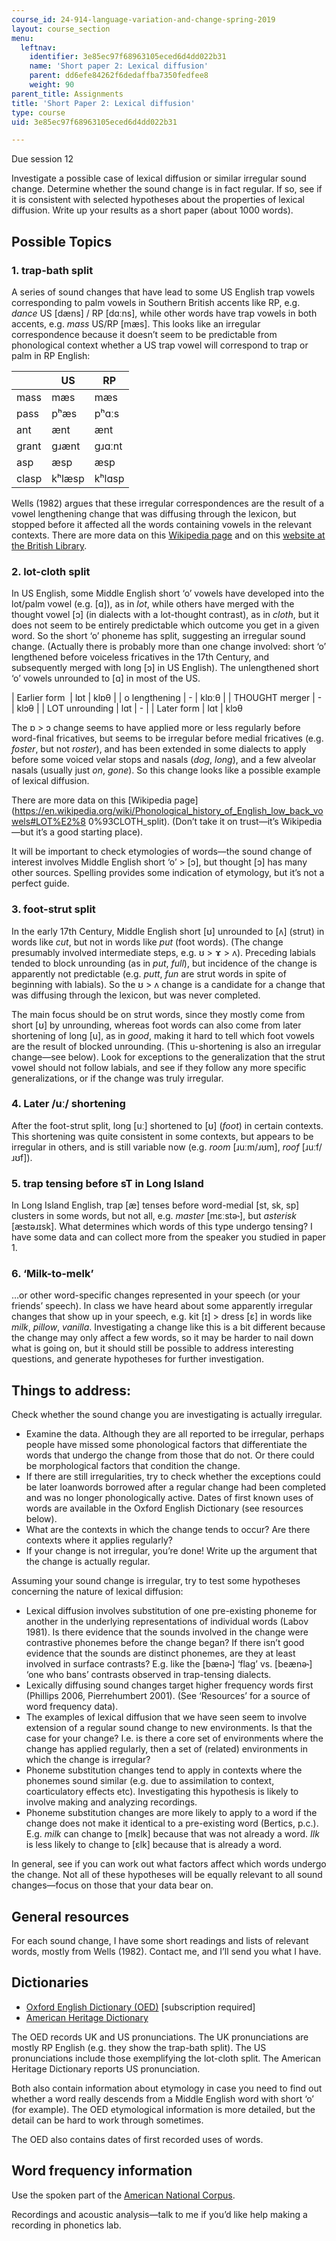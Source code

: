 ```yaml
---
course_id: 24-914-language-variation-and-change-spring-2019
layout: course_section
menu:
  leftnav:
    identifier: 3e85ec97f68963105eced6d4dd022b31
    name: 'Short paper 2: Lexical diffusion'
    parent: dd6efe84262f6dedaffba7350fedfee8
    weight: 90
parent_title: Assignments
title: 'Short Paper 2: Lexical diffusion'
type: course
uid: 3e85ec97f68963105eced6d4dd022b31

---
```


Due session 12

Investigate a possible case of lexical diffusion or similar irregular sound change. Determine whether the sound change is in fact regular. If so, see if it is consistent with selected hypotheses about the properties of lexical diffusion. Write up your results as a short paper (about 1000 words).

Possible Topics
---------------

### 1\. trap-bath split

A series of sound changes that have lead to some US English trap vowels corresponding to palm vowels in Southern British accents like RP, e.g. _dance_ US \[dæns\] / RP \[dɑːns\], while other words have trap vowels in both accents, e.g. _mass_ US/RP \[mæs\]. This looks like an irregular correspondence because it doesn’t seem to be predictable from phonological context whether a US trap vowel will correspond to trap or palm in RP English:

| &nbsp; | US | RP |
| --- | --- | --- |
| mass | mæs | mæs |
| pass | pʰæs | pʰɑːs |
| ant | ænt | ænt |
| grant | ɡɹænt | ɡɹɑːnt |
| asp | æsp | æsp |
| clasp | kʰlæsp | kʰlɑsp 

Wells (1982) argues that these irregular correspondences are the result of a vowel lengthening change that was diffusing through the lexicon, but stopped before it affected all the words containing vowels in the relevant contexts. There are more data on this [Wikipedia page](http://en.wikipedia.org/wiki/Phonological_history_of_English_short_A#Trap.E2.80.93bath_split_in_Received_Pronunciation) and on this [website at the British Library](http://www.bl.uk/learning/langlit/sounds/changingvoices/phonological-change/trap-bath-split/).

### 2\. lot-cloth split

In US English, some Middle English short ‘o’ vowels have developed into the lot/palm vowel (e.g. \[ɑ\]), as in _lot_, while others have merged with the thought vowel \[ɔ\] (in dialects with a lot-thought contrast), as in _cloth_, but it does not seem to be entirely predictable which outcome you get in a given word. So the short ‘o’ phoneme has split, suggesting an irregular sound change. (Actually there is probably more than one change involved: short ‘o’ lengthened before voiceless fricatives in the 17th Century, and subsequently merged with long \[ɔ\] in US English). The unlengthened short ‘o’ vowels unrounded to \[ɑ\] in most of the US.

| Earlier form  | lɒt | klɒθ |
| o lengthening | \- | klɒːθ |
| THOUGHT merger | \- | klɔθ |
| LOT unrounding | lɑt | \- |
| Later form | lɑt | klɔθ 

The ɒ > ɔ change seems to have applied more or less regularly before word-final fricatives, but seems to be irregular before medial fricatives (e.g. _foster_, but not _roster_), and has been extended in some dialects to apply before some voiced velar stops and nasals (_dog_, _long_), and a few alveolar nasals (usually just _on_, _gone_). So this change looks like a possible example of lexical diffusion.

There are more data on this [Wikipedia page](https://en.wikipedia.org/wiki/Phonological_history_of_English_low_back_vowels#LOT%E2%8 0%93CLOTH_split). (Don’t take it on trust—it’s Wikipedia—but it’s a good starting place).

It will be important to check etymologies of words—the sound change of interest involves Middle English short ‘o’ > \[ɔ\], but thought \[ɔ\] has many other sources. Spelling provides some indication of etymology, but it’s not a perfect guide.

### 3\. foot-strut split

In the early 17th Century, Middle English short \[ʊ\] unrounded to \[ʌ\] (strut) in words like _cut_, but not in words like _put_ (foot words). (The change presumably involved intermediate steps, e.g. ʊ > ɤ > ʌ). Preceding labials tended to block unrounding (as in _put_, _full_), but incidence of the change is apparently not predictable (e.g. _putt_, _fun_ are strut words in spite of beginning with labials). So the ʊ > ʌ change is a candidate for a change that was diffusing through the lexicon, but was never completed.

The main focus should be on strut words, since they mostly come from short \[ʊ\] by unrounding, whereas foot words can also come from later shortening of long \[u\], as in _good_, making it hard to tell which foot vowels are the result of blocked unrounding. (This u-shortening is also an irregular change—see below). Look for exceptions to the generalization that the strut vowel should not follow labials, and see if they follow any more specific generalizations, or if the change was truly irregular.

### 4\. Later /uː/ shortening

After the foot-strut split, long \[uː\] shortened to \[ʊ\] (_foot_) in certain contexts. This shortening was quite consistent in some contexts, but appears to be irregular in others, and is still variable now (e.g. _room_ \[ɹuːm/ɹʊm\], _roof_ \[ɹuːf/ɹʊf\]).

### 5\. trap tensing before sT in Long Island

In Long Island English, trap \[æ\] tenses before word-medial \[st, sk, sp\] clusters in some words, but not all, e.g. _master_ \[mɛːstə˞\], but _asterisk_ \[æstəɹɪsk\]. What determines which words of this type undergo tensing? I have some data and can collect more from the speaker you studied in paper 1.

### 6\. ‘Milk-to-melk’

…or other word-specific changes represented in your speech (or your friends’ speech). In class we have heard about some apparently irregular changes that show up in your speech, e.g. kit \[ɪ\] > dress \[ɛ\] in words like _milk_, _pillow_, _vanilla_. Investigating a change like this is a bit different because the change may only affect a few words, so it may be harder to nail down what is going on, but it should still be possible to address interesting questions, and generate hypotheses for further investigation.

Things to address:
------------------

Check whether the sound change you are investigating is actually irregular.

*   Examine the data. Although they are all reported to be irregular, perhaps people have missed some phonological factors that differentiate the words that undergo the change from those that do not. Or there could be morphological factors that condition the change.
*   If there are still irregularities, try to check whether the exceptions could be later loanwords borrowed after a regular change had been completed and was no longer phonologically active. Dates of first known uses of words are available in the Oxford English Dictionary (see resources below).
*   What are the contexts in which the change tends to occur? Are there contexts where it applies regularly?
*   If your change is not irregular, you’re done! Write up the argument that the change is actually regular.

Assuming your sound change is irregular, try to test some hypotheses concerning the nature of lexical diffusion:

*   Lexical diffusion involves substitution of one pre-existing phoneme for another in the underlying representations of individual words (Labov 1981). Is there evidence that the sounds involved in the change were contrastive phonemes before the change began? If there isn’t good evidence that the sounds are distinct phonemes, are they at least involved in surface contrasts? E.g. like the \[bænə˞\] ‘flag’ vs. \[beænə˞\] ‘one who bans’ contrasts observed in trap\-tensing dialects.
*   Lexically diffusing sound changes target higher frequency words first (Phillips 2006, Pierrehumbert 2001). (See ‘Resources’ for a source of word frequency data).
*   The examples of lexical diffusion that we have seen seem to involve extension of a regular sound change to new environments. Is that the case for your change? I.e. is there a core set of environments where the change has applied regularly, then a set of (related) environments in which the change is irregular?
*   Phoneme substitution changes tend to apply in contexts where the phonemes sound similar (e.g. due to assimilation to context, coarticulatory effects etc). Investigating this hypothesis is likely to involve making and analyzing recordings.
*   Phoneme substitution changes are more likely to apply to a word if the change does not make it identical to a pre-existing word (Bertics, p.c.). E.g. _milk_ can change to \[mɛlk\] because that was not already a word. _Ilk_ is less likely to change to \[ɛlk\] because that is already a word.

In general, see if you can work out what factors affect which words undergo the change. Not all of these hypotheses will be equally relevant to all sound changes—focus on those that your data bear on.

General resources
-----------------

For each sound change, I have some short readings and lists of relevant words, mostly from Wells (1982). Contact me, and I’ll send you what I have.

Dictionaries
------------

*   [Oxford English Dictionary (OED)](https://www.oed.com/) \[subscription required\]
*   [American Heritage Dictionary](https://www.ahdictionary.com/)

The OED records UK and US pronunciations. The UK pronunciations are mostly RP English (e.g. they show the trap-bath split). The US pronunciations include those exemplifying the lot-cloth split. The American Heritage Dictionary reports US pronunciation.

Both also contain information about etymology in case you need to find out whether a word really descends from a Middle English word with short ‘o’ (for example). The OED etymological information is more detailed, but the detail can be hard to work through sometimes.

The OED also contains dates of first recorded uses of words.

Word frequency information
--------------------------

Use the spoken part of the [American National Corpus](http://www.anc.org/data/anc-second-release/frequency-data/).

Recordings and acoustic analysis—talk to me if you’d like help making a recording in phonetics lab.